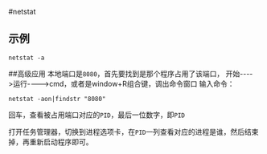 #netstat

## 示例

```
netstat -a
```

##高级应用
本地端口是`8080`，首先要找到是那个程序占用了该端口，
开始---->运行---->cmd，或者是window+R组合键，调出命令窗口
输入命令：
```
netstat -aon|findstr "8080"
```

回车，查看被占用端口对应的`PID`，最后一位数字，即`PID`

打开任务管理器，切换到进程选项卡，在`PID`一列查看对应的进程是谁，然后结束掉，再重新启动程序即可。
